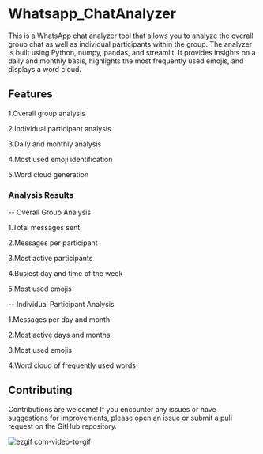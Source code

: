 # Whatsapp_ChatAnalyzer

This is a WhatsApp chat analyzer tool that allows you to analyze the overall group chat as well as individual participants within the group. The analyzer is built using Python, numpy, pandas, and streamlit. It provides insights on a daily and monthly basis, highlights the most frequently used emojis, and displays a word cloud.

## Features
1.Overall group analysis

2.Individual participant analysis

3.Daily and monthly analysis

4.Most used emoji identification

5.Word cloud generation

### Analysis Results
-- Overall Group Analysis

1.Total messages sent

2.Messages per participant

3.Most active participants

4.Busiest day and time of the week

5.Most used emojis

-- Individual Participant Analysis

1.Messages per day and month

2.Most active days and months

3.Most used emojis

4.Word cloud of frequently used words

## Contributing
Contributions are welcome! If you encounter any issues or have suggestions for improvements, please open an issue or submit a pull request on the GitHub repository.


![ezgif com-video-to-gif](https://github.com/Nithinraj142/Whatsapp_ChatAnalyzer/assets/135819260/4590dfcf-82db-4d8d-8f7b-05884b5aeb5a)

